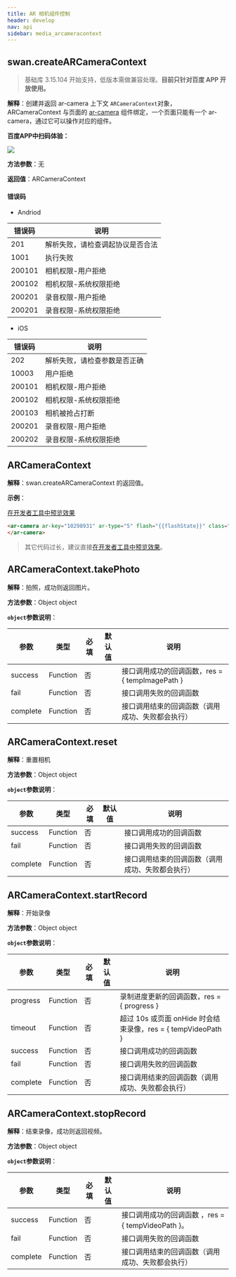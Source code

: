 ```yaml
---
title: AR 相机组件控制
header: develop
nav: api
sidebar: media_arcameracontext
---
```


## swan.createARCameraContext

> 基础库 3.15.104 开始支持，低版本需做兼容处理。**目前只针对百度 APP 开放使用。**

**解释**：创建并返回 ar-camera 上下文 `ARCameraContext`对象，ARCameraContext 与页面的 <a href='https://smartprogram.baidu.com/docs/develop/component/media/#ar-camera/'>ar-camera</a> 组件绑定，一个页面只能有一个 ar-camera，通过它可以操作对应的组件。

**百度APP中扫码体验：**

<img src="https://b.bdstatic.com/miniapp/assets/images/doc_demo/ar-camera.png"  class="demo-qrcode-image" />


**方法参数**：无

**返回值**：ARCameraContext

#### 错误码

* Andriod

|错误码|说明|
|--|--|
|201|解析失败，请检查调起协议是否合法|
|1001|执行失败|
|200101|相机权限-用户拒绝|
|200102|相机权限-系统权限拒绝|
|200201|录音权限-用户拒绝|
|200201|录音权限-系统权限拒绝|

* iOS

|错误码|说明|
|--|--|
|202  |解析失败，请检查参数是否正确|
|10003|用户拒绝
|200101|相机权限-用户拒绝|
|200102|相机权限-系统权限拒绝|
|200103|相机被抢占打断|
|200201|录音权限-用户拒绝|
|200202|录音权限-系统权限拒绝|

## ARCameraContext

**解释**：swan.createARCameraContext 的返回值。
 
**示例**：

<a href="swanide://fragment/c6b6e92b5ef4bc9276cfbc99fddf3dba1557733966512" title="在开发者工具中预览效果" target="_self">在开发者工具中预览效果</a>

```html
<ar-camera ar-key="10298931" ar-type="5" flash="{{flashState}}" class="camera" bindload="loadCameraSuccess" bindmessage="message" binderror="error">
</ar-camera>
```
> 其它代码过长，建议直接<a href="swanide://fragment/c6b6e92b5ef4bc9276cfbc99fddf3dba1557733966512" title="在开发者工具中预览效果" target="_self">在开发者工具中预览效果</a>。

##  ARCameraContext.takePhoto

**解释**：拍照，成功则返回图片。


**方法参数**：Object object

**`object`参数说明**：

|参数  |类型 | 必填 | 默认值|说明|
|---- | ---- | ---- |---- |---|
|success| Function |   否  | |接口调用成功的回调函数，res = { tempImagePath }|
|fail  |  Function  |  否 |  |接口调用失败的回调函数|
|complete |   Function  |  否  | |接口调用结束的回调函数（调用成功、失败都会执行）|


##  ARCameraContext.reset

**解释**：重置相机

**方法参数**：Object object

**`object`参数说明**：

|参数  |类型 | 必填 |默认值 |说明|
|---- | ---- | ---- |---- |--|
|success| Function |   否  || 接口调用成功的回调函数|
|fail  |  Function  |  否 | | 接口调用失败的回调函数|
|complete |   Function  |  否  | |接口调用结束的回调函数（调用成功、失败都会执行）|

##  ARCameraContext.startRecord

**解释**：开始录像

**方法参数**：Object object

**`object`参数说明**：

|参数 | 类型 | 必填 |默认值| 说明|
|---- | ---- | ---- |---- |---|
|progress|Function|否||录制进度更新的回调函数，res = { progress }|
|timeout|Function|否||超过 10s 或页面 onHide 时会结束录像，res = { tempVideoPath }|
|success |Function  |  否 | | 接口调用成功的回调函数|
|fail  |  Function |   否  | |接口调用失败的回调函数|
|complete   | Function |   否  | |接口调用结束的回调函数（调用成功、失败都会执行）|

##  ARCameraContext.stopRecord

**解释**：结束录像，成功则返回视频。

**方法参数**：Object object

**`object`参数说明**：

|参数 | 类型  |必填  |默认值|说明|
|---- | ---- | ---- |---|---- |
|success |Function   | 否  | |接口调用成功的回调函数 ，res = { tempVideoPath }。|
|fail |   Function |   否  | |接口调用失败的回调函数|
|complete   | Function   | 否  || 接口调用结束的回调函数（调用成功、失败都会执行）|



<!-- #### 错误码

**Andriod**

|错误码|说明|
|--|--|
|201|解析失败，请检查调起协议是否合法|
|1001|执行失败|
|200101|相机权限-用户拒绝|
|200102|相机权限-系统权限拒绝|
|200201|录音权限-用户拒绝|
|200201|录音权限-系统权限拒绝|

**iOS**

|错误码|说明|
|--|--|
|202 |解析失败，请检查参数是否正确|
|10003|用户拒绝
|200101|授权失败，用户拒绝service下发的权限|
|200102|授权失败，用户拒绝手白系统访问相机权限|
|200103|相机被抢占打断|
|200201|录音权限，用户拒绝小程序service下发的权限|
|200202|录音权限，用户拒绝系统录音权限| -->